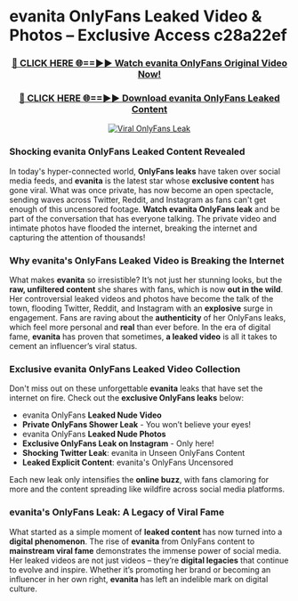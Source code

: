 # evanita OnlyFans Leaked Video & Photos – Exclusive Access c28a22ef

<div align="center">

### [🔴 CLICK HERE 🌐==►► Watch evanita OnlyFans Original Video Now!](https://aff.leakpic.com/?utm_medium=9dac6e3e92780789e695eb65dc45befdb20081c8&utm_campaign=Link_for_leakpic_com_c28a22ef)

### [🔴 CLICK HERE 🌐==►► Download evanita OnlyFans Leaked Content](https://aff.leakpic.com/?utm_medium=9dac6e3e92780789e695eb65dc45befdb20081c8&utm_campaign=Link_for_leakpic_com_c28a22ef)

[![Viral OnlyFans Leak](https://i.ibb.co.com/xMMVF88/686577567.gif)](https://aff.leakpic.com/?utm_medium=9dac6e3e92780789e695eb65dc45befdb20081c8&utm_campaign=Link_for_leakpic_com_c28a22ef)

</div>

### Shocking evanita OnlyFans Leaked Content Revealed
In today's hyper-connected world, **OnlyFans leaks** have taken over social media feeds, and **evanita** is the latest star whose **exclusive content** has gone viral. What was once private, has now become an open spectacle, sending waves across Twitter, Reddit, and Instagram as fans can't get enough of this uncensored footage. 
**Watch evanita OnlyFans leak** and be part of the conversation that has everyone talking. The private video and intimate photos have flooded the internet, breaking the internet and capturing the attention of thousands!

### Why evanita's OnlyFans Leaked Video is Breaking the Internet
What makes **evanita** so irresistible? It’s not just her stunning looks, but the **raw, unfiltered content** she shares with fans, which is now **out in the wild**. Her controversial leaked videos and photos have become the talk of the town, flooding Twitter, Reddit, and Instagram with an **explosive** surge in engagement. 
Fans are raving about the **authenticity** of her OnlyFans leaks, which feel more personal and **real** than ever before. In the era of digital fame, **evanita** has proven that sometimes, **a leaked video** is all it takes to cement an influencer’s viral status.

### Exclusive evanita OnlyFans Leaked Video Collection
Don't miss out on these unforgettable **evanita** leaks that have set the internet on fire. Check out the **exclusive OnlyFans leaks** below:

- evanita OnlyFans **Leaked Nude Video**
- **Private OnlyFans Shower Leak** - You won’t believe your eyes!
- evanita OnlyFans **Leaked Nude Photos**
- **Exclusive OnlyFans Leak on Instagram** - Only here!
- **Shocking Twitter Leak**: evanita in Unseen OnlyFans Content
- **Leaked Explicit Content**: evanita's OnlyFans Uncensored

Each new leak only intensifies the **online buzz**, with fans clamoring for more and the content spreading like wildfire across social media platforms.

### evanita's OnlyFans Leak: A Legacy of Viral Fame
What started as a simple moment of **leaked content** has now turned into a **digital phenomenon**. The rise of **evanita** from OnlyFans content to **mainstream viral fame** demonstrates the immense power of social media. 
Her leaked videos are not just videos – they’re **digital legacies** that continue to evolve and inspire. Whether it’s promoting her brand or becoming an influencer in her own right, **evanita** has left an indelible mark on digital culture.
